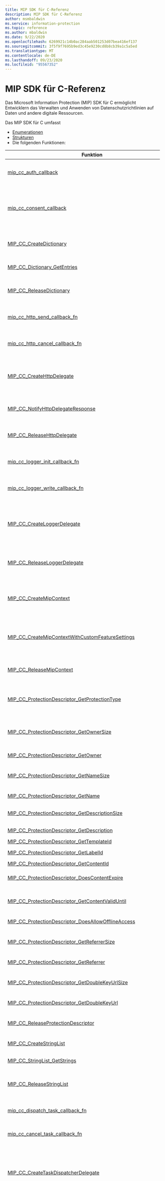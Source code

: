 ```yaml
---
title: MIP SDK für C-Referenz
description: MIP SDK für C-Referenz
author: msmbaldwin
ms.service: information-protection
ms.topic: reference
ms.author: mbaldwin
ms.date: 9/22/2020
ms.openlocfilehash: 6269921c14b0ac284aab501253d07bea416ef137
ms.sourcegitcommit: 3f5f9f7695b9ed3c45e9230cd8b8cb39a1c5a5ed
ms.translationtype: MT
ms.contentlocale: de-DE
ms.lasthandoff: 09/23/2020
ms.locfileid: "95567352"
---
```

# <a name="mip-sdk-for-c-reference"></a>MIP SDK für C-Referenz

Das Microsoft Information Protection (MIP) SDK für C ermöglicht Entwicklern das Verwalten und Anwenden von Datenschutzrichtlinien auf Daten und andere digitale Ressourcen.

Das MIP SDK für C umfasst

- [Enumerationen](enumerations.md)
- [Strukturen](structures.md)
- Die folgenden Funktionen:

Funktion | Kurzbeschreibung |
|---|---|
| [mip_cc_auth_callback](functions.md#mip_cc_auth_callback) | Rückruf Funktionsdefinition zum Abrufen des OAuth2-Tokens |
| [mip_cc_consent_callback](functions.md#mip_cc_consent_callback) | Definition der Rückruffunktion für Zustimmung vom Benutzer für den Zugriff auf einen externen Dienst Endpunkt |
| [MIP_CC_CreateDictionary](functions.md#mip_cc_createdictionary) | Erstellen eines Wörterbuchs mit Zeichen folgen Schlüsseln/-Werten |
| [MIP_CC_Dictionary_GetEntries](functions.md#mip_cc_dictionary_getentries) | Schlüssel-Wert-Paare zum Verfassen eines Wörterbuchs erhalten |
| [MIP_CC_ReleaseDictionary](functions.md#mip_cc_releasedictionary) | Freigeben von Ressourcen, die einem Wörterbuch zugeordnet sind |
| [mip_cc_http_send_callback_fn](functions.md#mip_cc_http_send_callback_fn) | Rückruf Funktionsdefinition zum Ausgeben einer HTTP-Anforderung |
| [mip_cc_http_cancel_callback_fn](functions.md#mip_cc_http_cancel_callback_fn) | Rückruf Funktionsdefinition für das Abbrechen einer HTTP-Anforderung |
| [MIP_CC_CreateHttpDelegate](functions.md#mip_cc_createhttpdelegate) | Erstellt einen HTTP-Delegaten, der zum Überschreiben des HTTP-Standard Stapels verwendet werden kann. |
| [MIP_CC_NotifyHttpDelegateResponse](functions.md#mip_cc_notifyhttpdelegateresponse) | Benachrichtigt einen HTTP-Delegaten, dass eine HTTP-Antwort bereit ist. |
| [MIP_CC_ReleaseHttpDelegate](functions.md#mip_cc_releasehttpdelegate) | Freigabe Ressourcen, die einem http-delegathandle zugeordnet sind |
| [mip_cc_logger_init_callback_fn](functions.md#mip_cc_logger_init_callback_fn) | Rückruf Funktionsdefinition für die Initialisierung der Protokollierung |
| [mip_cc_logger_write_callback_fn](functions.md#mip_cc_logger_write_callback_fn) | Rückruf Funktionsdefinition zum Schreiben einer Log-Anweisung |
| [MIP_CC_CreateLoggerDelegate](functions.md#mip_cc_createloggerdelegate) | Erstellt einen Logger-Delegaten, der zum Überschreiben der Standard Protokollierung von MIP verwendet werden kann |
| [MIP_CC_ReleaseLoggerDelegate](functions.md#mip_cc_releaseloggerdelegate) | Freigabe Ressourcen, die einem Protokollierungs delegathandle zugeordnet sind |
| [MIP_CC_CreateMipContext](functions.md#mip_cc_createmipcontext) | Erstellen eines MIP-Kontexts zum Verwalten des Zustands, der für alle Profil Instanzen verwendet wird |
| [MIP_CC_CreateMipContextWithCustomFeatureSettings](functions.md#mip_cc_createmipcontextwithcustomfeaturesettings) | Erstellen eines MIP-Kontexts zum Verwalten des Zustands, der für alle Profil Instanzen verwendet wird |
| [MIP_CC_ReleaseMipContext](functions.md#mip_cc_releasemipcontext) | Freigeben von Ressourcen, die einem MIP-Kontext zugeordnet sind |
| [MIP_CC_ProtectionDescriptor_GetProtectionType](functions.md#mip_cc_protectiondescriptor_getprotectiontype) | Ruft den Typ des Schutzes ab, unabhängig davon, ob er durch eine RMS-Vorlage definiert ist. |
| [MIP_CC_ProtectionDescriptor_GetOwnerSize](functions.md#mip_cc_protectiondescriptor_getownersize) | Ruft die Größe des zum Speichern des Besitzers erforderlichen Puffers ab |
| [MIP_CC_ProtectionDescriptor_GetOwner](functions.md#mip_cc_protectiondescriptor_getowner) | Ruft den Schutz Besitzer ab |
| [MIP_CC_ProtectionDescriptor_GetNameSize](functions.md#mip_cc_protectiondescriptor_getnamesize) | Ruft die Größe des zum Speichern des Namens erforderlichen Puffers ab |
| [MIP_CC_ProtectionDescriptor_GetName](functions.md#mip_cc_protectiondescriptor_getname) | Ruft den Schutz Namen ab |
| [MIP_CC_ProtectionDescriptor_GetDescriptionSize](functions.md#mip_cc_protectiondescriptor_getdescriptionsize) | Ruft die Größe des Puffers zum Speichern der Beschreibung ab. |
| [MIP_CC_ProtectionDescriptor_GetDescription](functions.md#mip_cc_protectiondescriptor_getdescription) | Ruft die Schutz Beschreibung ab |
| [MIP_CC_ProtectionDescriptor_GetTemplateId](functions.md#mip_cc_protectiondescriptor_gettemplateid) | Ruft Vorlagen-ID ab |
| [MIP_CC_ProtectionDescriptor_GetLabelId](functions.md#mip_cc_protectiondescriptor_getlabelid) | Bezeichnungs-ID abrufen |
| [MIP_CC_ProtectionDescriptor_GetContentId](functions.md#mip_cc_protectiondescriptor_getcontentid) | Ruft Inhalts-ID ab |
| [MIP_CC_ProtectionDescriptor_DoesContentExpire](functions.md#mip_cc_protectiondescriptor_doescontentexpire) | Ruft ab, ob der Inhalt eine Ablaufzeit aufweist oder nicht. |
| [MIP_CC_ProtectionDescriptor_GetContentValidUntil](functions.md#mip_cc_protectiondescriptor_getcontentvaliduntil) | Ruft die Ablaufzeit des Schutzes ab (in Sekunden seit der Epoche). |
| [MIP_CC_ProtectionDescriptor_DoesAllowOfflineAccess](functions.md#mip_cc_protectiondescriptor_doesallowofflineaccess) | Ruft ab, ob der Offline Zugriff zulässig ist. |
| [MIP_CC_ProtectionDescriptor_GetReferrerSize](functions.md#mip_cc_protectiondescriptor_getreferrersize) | Ruft die Größe des für die Speicher Verweise erforderlichen Puffers ab. |
| [MIP_CC_ProtectionDescriptor_GetReferrer](functions.md#mip_cc_protectiondescriptor_getreferrer) | Ruft Schutz Verweise ab. |
| [MIP_CC_ProtectionDescriptor_GetDoubleKeyUrlSize](functions.md#mip_cc_protectiondescriptor_getdoublekeyurlsize) | Ruft die Größe des Puffers ab, der zum Speichern der Double Key URL |
| [MIP_CC_ProtectionDescriptor_GetDoubleKeyUrl](functions.md#mip_cc_protectiondescriptor_getdoublekeyurl) | Ruft die doppelte Schlüssel-URL ab |
| [MIP_CC_ReleaseProtectionDescriptor](functions.md#mip_cc_releaseprotectiondescriptor) | Freigeben von Ressourcen, die einer Schutz Beschreibung zugeordnet sind |
| [MIP_CC_CreateStringList](functions.md#mip_cc_createstringlist) | Zeichen folgen Liste erstellen |
| [MIP_CC_StringList_GetStrings](functions.md#mip_cc_stringlist_getstrings) | Zeichen folgen, die eine Zeichen folgen Liste bilden, erhalten |
| [MIP_CC_ReleaseStringList](functions.md#mip_cc_releasestringlist) | Freigeben von Ressourcen, die einer Zeichen folgen Liste zugeordnet sind |
| [mip_cc_dispatch_task_callback_fn](functions.md#mip_cc_dispatch_task_callback_fn) | Rückruf Funktionsdefinition für das Senden einer asynchronen Aufgabe |
| [mip_cc_cancel_task_callback_fn](functions.md#mip_cc_cancel_task_callback_fn) | Rückruffunktion zum Abbrechen von Hintergrundaufgaben |
| [MIP_CC_CreateTaskDispatcherDelegate](functions.md#mip_cc_createtaskdispatcherdelegate) | Erstellt einen Aufgaben Verteiler Delegaten, der zum Überschreiben der standardmäßigen asynchronen Task Verarbeitung von MIP verwendet werden kann. |
| [MIP_CC_ExecuteDispatchedTask](functions.md#mip_cc_executedispatchedtask) | Benachrichtigt einen taskdispatcher-Delegaten, dass eine Aufgabe jetzt für die Ausführung im aktuellen Thread geplant ist. |
| [MIP_CC_ReleaseTaskDispatcherDelegate](functions.md#mip_cc_releasetaskdispatcherdelegate) | Freigeben von Ressourcen, die einem Aufgaben Verteiler-delegathandle zugeordnet sind |
| [MIP_CC_CreateTelemetryConfiguration](functions.md#mip_cc_createtelemetryconfiguration) | Erstellen eines Einstellungs Objekts, mit dem ein Schutzprofil erstellt wird |
| [MIP_CC_TelemetryConfiguration_SetHostName](functions.md#mip_cc_telemetryconfiguration_sethostname) | Festlegen eines telemetriehostnamens, der interne telemetrieeinstellungen außer Kraft setzt |
| [MIP_CC_TelemetryConfiguration_SetLibraryName](functions.md#mip_cc_telemetryconfiguration_setlibraryname) | Überschreiben einer freigegebenen telemetriebibliothek festlegen |
| [MIP_CC_TelemetryConfiguration_SetHttpDelegate](functions.md#mip_cc_telemetryconfiguration_sethttpdelegate) | Standard-Telemetrie-HTTP-Stapel mit eigenem Client überschreiben |
| [MIP_CC_TelemetryConfiguration_SetTaskDispatcherDelegate](functions.md#mip_cc_telemetryconfiguration_settaskdispatcherdelegate) | Standardmäßiger asynchroner Aufgaben Verteiler mit eigenem Client überschreiben |
| [MIP_CC_TelemetryConfiguration_SetIsNetworkDetectionEnabled](functions.md#mip_cc_telemetryconfiguration_setisnetworkdetectionenabled) | Legt fest, ob für die telemetriekomponente ein Ping-Netzwerkstatus in einem Hintergrund Thread zulässig ist. |
| [MIP_CC_TelemetryConfiguration_SetIsLocalCachingEnabled](functions.md#mip_cc_telemetryconfiguration_setislocalcachingenabled) | Legt fest, ob die telemetriekomponente Caches auf den Datenträger schreiben darf. |
| [MIP_CC_TelemetryConfiguration_SetIsTraceLoggingEnabled](functions.md#mip_cc_telemetryconfiguration_setistraceloggingenabled) | Legt fest, ob die telemetriekomponente Protokolle auf den Datenträger schreiben darf. |
| [MIP_CC_TelemetryConfiguration_SetIsTelemetryOptedOut](functions.md#mip_cc_telemetryconfiguration_setistelemetryoptedout) | Legt fest, ob eine Anwendung bzw. ein Benutzer die optionale Telemetrie deaktiviert hat. |
| [MIP_CC_TelemetryConfiguration_SetCustomSettings](functions.md#mip_cc_telemetryconfiguration_setcustomsettings) | Legt benutzerdefinierte telemetrieeinstellungen fest |
| [MIP_CC_TelemetryConfiguration_AddMaskedProperty](functions.md#mip_cc_telemetryconfiguration_addmaskedproperty) | Legt eine telemetrieeigenschaft auf Mask fest. |
| [MIP_CC_ReleaseTelemetryConfiguration](functions.md#mip_cc_releasetelemetryconfiguration) | Freigeben von Ressourcen, die mit einer Schutzprofil Einstellung verknüpft sind |
| [MIP_CC_TemplateDescriptor_GetId](functions.md#mip_cc_templatedescriptor_getid) | Ruft Vorlagen-ID ab |
| [MIP_CC_TemplateDescriptor_GetNameSize](functions.md#mip_cc_templatedescriptor_getnamesize) | Ruft die Größe des zum Speichern des Namens erforderlichen Puffers ab |
| [MIP_CC_TemplateDescriptor_GetName](functions.md#mip_cc_templatedescriptor_getname) | Ruft den Vorlagen Namen ab |
| [MIP_CC_TemplateDescriptor_GetDescriptionSize](functions.md#mip_cc_templatedescriptor_getdescriptionsize) | Ruft die Größe des Puffers zum Speichern der Beschreibung ab. |
| [MIP_CC_TemplateDescriptor_GetDescription](functions.md#mip_cc_templatedescriptor_getdescription) | Ruft Vorlagen Beschreibung ab. |
| [MIP_CC_ReleaseTemplateDescriptor](functions.md#mip_cc_releasetemplatedescriptor) | Freigeben von Ressourcen, die einem Vorlagen Deskriptor zugeordnet sind |
| [MIP_CC_ActionResult_GetActions](functions.md#mip_cc_actionresult_getactions) | Aktionen zum Erstellen eines Aktions Ergebnisses |
| [MIP_CC_ReleaseActionResult](functions.md#mip_cc_releaseactionresult) | Freigeben von Ressourcen, die einem Aktions Ergebnis zugeordnet sind |
| [MIP_CC_AddContentFooterAction_GetUIElementNameSize](functions.md#mip_cc_addcontentfooteraction_getuielementnamesize) | Ruft die Größe des Puffers ab, der zum Speichern des Benutzeroberflächen-Element namens für die Aktion "Content Footer" erforderlich ist |
| [MIP_CC_AddContentFooterAction_GetUIElementName](functions.md#mip_cc_addcontentfooteraction_getuielementname) | Ruft den Benutzeroberflächen Elementnamen der Aktion "Content Footer hinzufügen" ab. |
| [MIP_CC_AddContentFooterAction_GetTextSize](functions.md#mip_cc_addcontentfooteraction_gettextsize) | Ruft die Größe des Puffers ab, der zum Speichern des Aktions Texts "Content Footer hinzufügen" erforderlich ist. |
| [MIP_CC_AddContentFooterAction_GetText](functions.md#mip_cc_addcontentfooteraction_gettext) | Ruft den Text der Aktion "Content Footer hinzufügen" ab. |
| [MIP_CC_AddContentFooterAction_GetFontNameSize](functions.md#mip_cc_addcontentfooteraction_getfontnamesize) | Ruft die Größe des Puffers ab, der zum Speichern des Schriftart namens der Aktion "Content Footer" hinzugefügt wird. |
| [MIP_CC_AddContentFooterAction_GetFontName](functions.md#mip_cc_addcontentfooteraction_getfontname) | Ruft den Schriftart Namen der Aktion "Content Footer hinzufügen" ab. |
| [MIP_CC_AddContentFooterAction_GetFontSize](functions.md#mip_cc_addcontentfooteraction_getfontsize) | Ruft den Schrift Grad der ganzen Zahl ab |
| [MIP_CC_AddContentFooterAction_GetFontColorSize](functions.md#mip_cc_addcontentfooteraction_getfontcolorsize) | Ruft die Größe des Puffers ab, der zum Speichern der Schriftfarbe der Aktion "Content Footer" hinzugefügt wird. |
| [MIP_CC_AddContentFooterAction_GetFontColor](functions.md#mip_cc_addcontentfooteraction_getfontcolor) | Ruft die Schriftfarbe für die Aktion "Inhalts Fußzeile hinzufügen" (z. b. "#000000") ab. |
| [MIP_CC_AddContentFooterAction_GetAlignment](functions.md#mip_cc_addcontentfooteraction_getalignment) | Ruft die Ausrichtung ab. |
| [MIP_CC_AddContentFooterAction_GetMargin](functions.md#mip_cc_addcontentfooteraction_getmargin) | Ruft die Rand Größe ab. |
| [MIP_CC_AddContentHeaderAction_GetUIElementNameSize](functions.md#mip_cc_addcontentheaderaction_getuielementnamesize) | Ruft die Größe des Puffers ab, der zum Speichern des Benutzeroberflächen Element namens für die Aktion "Content Header hinzufügen" |
| [MIP_CC_AddContentHeaderAction_GetUIElementName](functions.md#mip_cc_addcontentheaderaction_getuielementname) | Ruft den Benutzeroberflächen Elementnamen für die Aktion "Content Header hinzufügen" ab. |
| [MIP_CC_AddContentHeaderAction_GetTextSize](functions.md#mip_cc_addcontentheaderaction_gettextsize) | Ruft die Größe des Puffers ab, der zum Speichern eines Aktions Texts für "Inhalts Header hinzufügen" erforderlich ist |
| [MIP_CC_AddContentHeaderAction_GetText](functions.md#mip_cc_addcontentheaderaction_gettext) | Ruft den Text der Aktion "Content Header hinzufügen" ab. |
| [MIP_CC_AddContentHeaderAction_GetFontNameSize](functions.md#mip_cc_addcontentheaderaction_getfontnamesize) | Ruft die Größe des Puffers ab, der zum Speichern des Schriftart namens der Aktion "Inhalts Header hinzufügen" erforderlich ist |
| [MIP_CC_AddContentHeaderAction_GetFontName](functions.md#mip_cc_addcontentheaderaction_getfontname) | Ruft den Schriftart Namen der Aktion "Content-Header hinzufügen" ab. |
| [MIP_CC_AddContentHeaderAction_GetFontSize](functions.md#mip_cc_addcontentheaderaction_getfontsize) | Ruft den Schrift Grad der ganzen Zahl ab |
| [MIP_CC_AddContentHeaderAction_GetFontColorSize](functions.md#mip_cc_addcontentheaderaction_getfontcolorsize) | Ruft die Größe des Puffers ab, der zum Speichern der Schriftfarbe der Aktion "Inhalts Header hinzufügen" erforderlich ist |
| [MIP_CC_AddContentHeaderAction_GetFontColor](functions.md#mip_cc_addcontentheaderaction_getfontcolor) | Ruft die Schriftfarbe für die Aktion "Content-Header hinzufügen" (z. b. "#000000") ab. |
| [MIP_CC_AddContentHeaderAction_GetAlignment](functions.md#mip_cc_addcontentheaderaction_getalignment) | Ruft die Ausrichtung ab. |
| [MIP_CC_AddContentHeaderAction_GetMargin](functions.md#mip_cc_addcontentheaderaction_getmargin) | Ruft die Rand Größe ab. |
| [MIP_CC_AddWatermarkAction_GetUIElementNameSize](functions.md#mip_cc_addwatermarkaction_getuielementnamesize) | Ruft die Größe des Puffers ab, der zum Speichern des Benutzeroberflächen Element namens der Aktion "Wasserzeichen hinzufügen" erforderlich |
| [MIP_CC_AddWatermarkAction_GetUIElementName](functions.md#mip_cc_addwatermarkaction_getuielementname) | Ruft den Benutzeroberflächen Elementnamen der Aktion "Wasserzeichen hinzufügen" ab. |
| [MIP_CC_AddWatermarkAction_GetLayout](functions.md#mip_cc_addwatermarkaction_getlayout) | Ruft das Wasserzeichen Layout ab. |
| [MIP_CC_AddWatermarkAction_GetTextSize](functions.md#mip_cc_addwatermarkaction_gettextsize) | Ruft die Größe des Puffers ab, der zum Speichern des Texts der Aktion "Wasserzeichen hinzufügen" erforderlich ist |
| [MIP_CC_AddWatermarkAction_GetText](functions.md#mip_cc_addwatermarkaction_gettext) | Ruft den Text der Aktion "Wasserzeichen hinzufügen" ab. |
| [MIP_CC_AddWatermarkAction_GetFontNameSize](functions.md#mip_cc_addwatermarkaction_getfontnamesize) | Ruft die Größe des Puffers ab, der zum Speichern des Schriftart namens "Wasserzeichen hinzufügen" erforderlich ist. |
| [MIP_CC_AddWatermarkAction_GetFontName](functions.md#mip_cc_addwatermarkaction_getfontname) | Ruft den Schriftart Namen der Aktion "Wasserzeichen hinzufügen" ab. |
| [MIP_CC_AddWatermarkAction_GetFontSize](functions.md#mip_cc_addwatermarkaction_getfontsize) | Ruft den Schrift Grad der ganzen Zahl ab |
| [MIP_CC_AddWatermarkAction_GetFontColorSize](functions.md#mip_cc_addwatermarkaction_getfontcolorsize) | Ruft die Größe des Puffers ab, der zum Speichern der Schriftart Farbe für "Wasserzeichen hinzufügen" erforderlich ist. |
| [MIP_CC_AddWatermarkAction_GetFontColor](functions.md#mip_cc_addwatermarkaction_getfontcolor) | Ruft die Schriftfarbe der Aktion "Wasserzeichen hinzufügen" (z. b. "#000000") ab. |
| [MIP_CC_ReleaseContentLabel](functions.md#mip_cc_releasecontentlabel) | Freigeben von Ressourcen, die einer Inhalts Bezeichnung zugeordnet sind |
| [MIP_CC_ContentLabel_GetCreationTime](functions.md#mip_cc_contentlabel_getcreationtime) | Ruft die Zeit ab, zu der Bezeichnung angewendet wurde |
| [MIP_CC_ContentLabel_GetAssignmentMethod](functions.md#mip_cc_contentlabel_getassignmentmethod) | Ruft die Bezeichnung für die Bezeichnung ab |
| [MIP_CC_ContentLabel_GetExtendedProperties](functions.md#mip_cc_contentlabel_getextendedproperties) | Ruft erweiterte Eigenschaften ab. |
| [MIP_CC_ContentLabel_IsProtectionAppliedFromLabel](functions.md#mip_cc_contentlabel_isprotectionappliedfromlabel) | Ruft ab, ob ein Schutz durch eine Bezeichnung angewendet wurde. |
| [MIP_CC_ContentLabel_GetLabel](functions.md#mip_cc_contentlabel_getlabel) | Ruft generische Bezeichnungs Eigenschaften aus einer Instanz der Inhalts Bezeichnung ab. |
| [MIP_CC_CustomAction_GetNameSize](functions.md#mip_cc_customaction_getnamesize) | Ruft die Größe des Puffers ab, der zum Speichern des Namens einer benutzerdefinierten Aktion erforderlich ist. |
| [MIP_CC_CustomAction_GetName](functions.md#mip_cc_customaction_getname) | Ruft den Namen der benutzerdefinierten Aktion ab. |
| [MIP_CC_CustomAction_GetProperties](functions.md#mip_cc_customaction_getproperties) | Ruft die Eigenschaften der benutzerdefinierten Aktion ab. |
| [MIP_CC_ReleaseLabel](functions.md#mip_cc_releaselabel) | Freigeben von Ressourcen, die einer Bezeichnung zugeordnet sind |
| [MIP_CC_Label_GetId](functions.md#mip_cc_label_getid) | Bezeichnungs-ID abrufen |
| [MIP_CC_Label_GetNameSize](functions.md#mip_cc_label_getnamesize) | Ruft die Größe des zum Speichern des Namens erforderlichen Puffers ab |
| [MIP_CC_Label_GetName](functions.md#mip_cc_label_getname) | Ruft den Bezeichnung |
| [MIP_CC_Label_GetDescriptionSize](functions.md#mip_cc_label_getdescriptionsize) | Ruft die Größe des Puffers zum Speichern der Beschreibung ab. |
| [MIP_CC_Label_GetDescription](functions.md#mip_cc_label_getdescription) | Beschreibung der Bezeichnung wird abgerufen |
| [MIP_CC_Label_GetColorSize](functions.md#mip_cc_label_getcolorsize) | Ruft die Größe des Puffers zum Speichern der Farbe ab. |
| [MIP_CC_Label_GetColor](functions.md#mip_cc_label_getcolor) | Ruft die Bezeichnung ab. |
| [MIP_CC_Label_GetSensitivity](functions.md#mip_cc_label_getsensitivity) | Ruft die Vertraulichkeits Stufe der Bezeichnung ab. Ein höherer Wert bedeutet mehr sensitiv. |
| [MIP_CC_Label_GetTooltipSize](functions.md#mip_cc_label_gettooltipsize) | Ruft die Größe des Puffers zum Speichern der QuickInfo ab |
| [MIP_CC_Label_GetTooltip](functions.md#mip_cc_label_gettooltip) | QuickInfo für Bezeichnung abrufen |
| [MIP_CC_Label_GetAutoTooltipSize](functions.md#mip_cc_label_getautotooltipsize) | Ruft die Größe des Puffers zum Speichern der QuickInfo für die automatische Klassifizierung ab |
| [MIP_CC_Label_GetAutoTooltip](functions.md#mip_cc_label_getautotooltip) | Ruft die Bezeichnung für die automatische Klassifizierung der Bezeichnung ab |
| [MIP_CC_Label_IsActive](functions.md#mip_cc_label_isactive) | Ruft ab, ob eine Bezeichnung aktiv ist. |
| [MIP_CC_Label_GetParent](functions.md#mip_cc_label_getparent) | Ruft die übergeordnete Bezeichnung ab, sofern vorhanden. |
| [MIP_CC_Label_GetChildrenSize](functions.md#mip_cc_label_getchildrensize) | Ruft die Anzahl der untergeordneten Bezeichnungen ab. |
| [MIP_CC_Label_GetChildren](functions.md#mip_cc_label_getchildren) | Ruft die untergeordneten Bezeichnungen ab. |
| [MIP_CC_Label_GetCustomSettings](functions.md#mip_cc_label_getcustomsettings) | Ruft Richtlinien definierte benutzerdefinierte Einstellungen einer Bezeichnung ab. |
| [MIP_CC_MetadataAction_GetMetadataToRemove](functions.md#mip_cc_metadataaction_getmetadatatoremove) | Ruft die zu entfern aus den Metadaten der metadatenaktion ab. |
| [MIP_CC_MetadataAction_GetMetadataToAdd](functions.md#mip_cc_metadataaction_getmetadatatoadd) | Ruft die hinzu zufügenden Metadaten der metadatenaktion ab. |
| [MIP_CC_CreateMetadataDictionary](functions.md#mip_cc_createmetadatadictionary) | Erstellen eines Wörterbuchs mit Zeichen folgen Schlüsseln/-Werten |
| [MIP_CC_MetadataDictionary_GetEntries](functions.md#mip_cc_metadatadictionary_getentries) | Metadateneinträge zum Verfassen eines Wörterbuchs |
| [MIP_CC_ReleaseMetadataDictionary](functions.md#mip_cc_releasemetadatadictionary) | Freigeben von Ressourcen, die einem Wörterbuch zugeordnet sind |
| [MIP_CC_ReleasePolicyHandler](functions.md#mip_cc_releasepolicyhandler) | Freigeben von Ressourcen, die einem Richtlinien Handler zugeordnet sind |
| [MIP_CC_PolicyHandler_GetSensitivityLabel](functions.md#mip_cc_policyhandler_getsensitivitylabel) | Ruft die aktuelle Bezeichnung eines Dokuments ab. |
| [MIP_CC_PolicyHandler_ComputeActions](functions.md#mip_cc_policyhandler_computeactions) | Führt Richtlinien Regeln basierend auf dem angegebenen Status aus und bestimmt die entsprechenden Aktionen. |
| [MIP_CC_PolicyHandler_NotifyCommittedActions](functions.md#mip_cc_policyhandler_notifycommittedactions) | Wird von der Anwendung nach dem Anwenden berechneter Aktionen und dem Commit der Daten auf den Datenträger aufgerufen |
| [MIP_CC_ProtectAdhocDkAction_GetDoubleKeyEncryptionUrlSize](functions.md#mip_cc_protectadhocdkaction_getdoublekeyencryptionurlsize) | Ruft die Größe des Puffers ab, der zum Speichern der URL für die Verschlüsselung mit doppelter Schlüssel |
| [MIP_CC_ProtectAdhocDkAction_GetDoubleKeyEncryptionUrl](functions.md#mip_cc_protectadhocdkaction_getdoublekeyencryptionurl) | Ruft die URL für die doppelte Schlüssel Verschlüsselung |
| [MIP_CC_ProtectDoNotForwardDkAction_GetDoubleKeyEncryptionUrlSize](functions.md#mip_cc_protectdonotforwarddkaction_getdoublekeyencryptionurlsize) | Ruft die Größe des Puffers ab, der zum Speichern der URL für die Verschlüsselung mit doppelter Schlüssel |
| [MIP_CC_ProtectDoNotForwardDkAction_GetDoubleKeyEncryptionUrl](functions.md#mip_cc_protectdonotforwarddkaction_getdoublekeyencryptionurl) | Ruft die URL für die doppelte Schlüssel Verschlüsselung |
| [MIP_CC_RemoveContentFooterAction_GetUIElementNames](functions.md#mip_cc_removecontentfooteraction_getuielementnames) | Ruft die zu entfern Endes UI-Elementnamen der Aktion "Inhalts Fußzeile entfernen" ab. |
| [MIP_CC_RemoveContentHeaderAction_GetUIElementNames](functions.md#mip_cc_removecontentheaderaction_getuielementnames) | Ruft die zu entfern Endes UI-Elementnamen der Aktion "Inhalts Header entfernen" ab. |
| [MIP_CC_RemoveWatermarkAction_GetUIElementNames](functions.md#mip_cc_removewatermarkaction_getuielementnames) | Ruft die zu entfern Endes UI-Elementnamen der Aktion "Wasserzeichen entfernen" ab. |
| [MIP_CC_ReleaseSensitivityType](functions.md#mip_cc_releasesensitivitytype) | Freigeben von Ressourcen, die einem Vertraulichkeits Typ zugeordnet sind |
| [MIP_CC_SensitivityType_GetRulePackageIdSize](functions.md#mip_cc_sensitivitytype_getrulepackageidsize) | Ruft die Größe des Puffers ab, der zum Speichern der Regelpaket-ID eines Vertraulichkeits Typs |
| [MIP_CC_SensitivityType_GetRulePackageId](functions.md#mip_cc_sensitivitytype_getrulepackageid) | Ruft die Regelpaket-ID eines Vertraulichkeits Typs ab. |
| [MIP_CC_SensitivityType_GetRulePackageSize](functions.md#mip_cc_sensitivitytype_getrulepackagesize) | Ruft die Größe des Puffers ab, der zum Speichern des Regel Pakets für sensible Typen erforderlich ist |
| [MIP_CC_SensitivityType_GetRulePackage](functions.md#mip_cc_sensitivitytype_getrulepackage) | Ruft das Regelpaket eines Vertraulichkeits Typs ab. |
